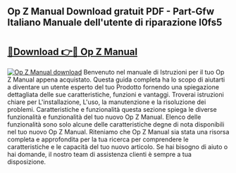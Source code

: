## Op Z Manual Download gratuit PDF - Part-Gfw Italiano Manuale dell'utente di riparazione I0fs5

# <h2><a href="http://dffqxl2.blite.top/?on=Op+Z+Manual">🔗Download 👉🔴 Op Z Manual</a></h2>

[![Op Z Manual download](https://i.imgur.com/lujVjoI.png)](http://dffqxl2.blite.top/?on=Op+Z+Manual)
Benvenuto nel manuale di Istruzioni per il tuo Op Z Manual appena acquistato. Questa guida completa ha lo scopo di aiutarti a diventare un utente esperto del tuo Prodotto fornendo una spiegazione dettagliata delle sue caratteristiche, funzioni e vantaggi. Troverai istruzioni chiare per L'installazione, L'uso, la manutenzione e la risoluzione dei problemi. Caratteristiche e funzionalità questa sezione spiega le diverse funzionalità e funzionalità del tuo nuovo Op Z Manual. Elenco delle funzionalità sono solo alcune delle caratteristiche degne di nota disponibili nel tuo nuovo Op Z Manual. Riteniamo che Op Z Manual sia stata una risorsa completa e approfondita per la tua ricerca per comprendere le caratteristiche e le capacità del tuo nuovo articolo. Se hai bisogno di aiuto o hai domande, il nostro team di assistenza clienti è sempre a tua disposizione.
